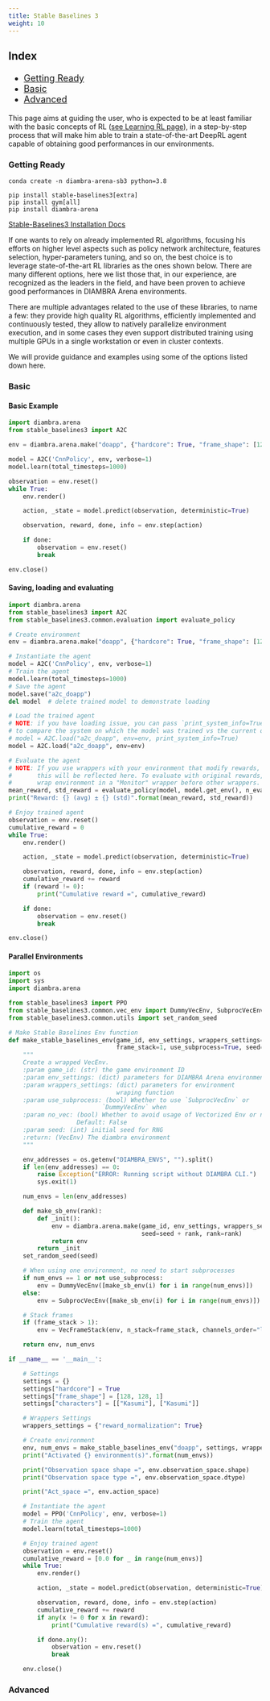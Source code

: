 ```yaml
---
title: Stable Baselines 3
weight: 10
---
```


<div style="font-size:1.125rem;">

### Index

- <a href="./#getting-ready">Getting Ready</a>
- <a href="./#basic">Basic</a>
- <a href="./#advanced">Advanced</a>

</div>

This page aims at guiding the user, who is expected to be at least familiar with the basic concepts of RL ([see Learning RL page](/deeprltraining/learningrl/)), in a step-by-step process that will make him able to train a state-of-the-art DeepRL agent capable of obtaining good performances in our environments.

### Getting Ready

```shell
conda create -n diambra-arena-sb3 python=3.8
```

```shell
pip install stable-baselines3[extra]
pip install gym[all]
pip install diambra-arena
```

<a href="https://stable-baselines3.readthedocs.io/en/master/guide/install.html" target="_blank">Stable-Baselines3 Installation Docs</a>

If one wants to rely on already implemented RL algorithms, focusing his efforts on higher level aspects such as policy network architecture, features selection, hyper-parameters tuning, and so on, the best choice is to leverage state-of-the-art RL libraries as the ones shown below. There are many different options, here we list those that, in our experience, are recognized as the leaders in the field, and have been proven to achieve good performances in DIAMBRA Arena environments.

There are multiple advantages related to the use of these libraries, to name a few: they provide high quality RL algorithms, efficiently implemented and continuously tested, they allow to natively parallelize environment execution, and in some cases they even support distributed training using multiple GPUs in a single workstation or even in cluster contexts.

We will provide guidance and examples using some of the options listed down here.

### Basic

#### Basic Example

```python
import diambra.arena
from stable_baselines3 import A2C

env = diambra.arena.make("doapp", {"hardcore": True, "frame_shape": [128, 128, 1]})

model = A2C('CnnPolicy', env, verbose=1)
model.learn(total_timesteps=1000)

observation = env.reset()
while True:
    env.render()

    action, _state = model.predict(observation, deterministic=True)

    observation, reward, done, info = env.step(action)

    if done:
        observation = env.reset()
        break

env.close()
```

#### Saving, loading and evaluating

```python
import diambra.arena
from stable_baselines3 import A2C
from stable_baselines3.common.evaluation import evaluate_policy

# Create environment
env = diambra.arena.make("doapp", {"hardcore": True, "frame_shape": [128, 128, 1]})

# Instantiate the agent
model = A2C('CnnPolicy', env, verbose=1)
# Train the agent
model.learn(total_timesteps=1000)
# Save the agent
model.save("a2c_doapp")
del model  # delete trained model to demonstrate loading

# Load the trained agent
# NOTE: if you have loading issue, you can pass `print_system_info=True`
# to compare the system on which the model was trained vs the current one
# model = A2C.load("a2c_doapp", env=env, print_system_info=True)
model = A2C.load("a2c_doapp", env=env)

# Evaluate the agent
# NOTE: If you use wrappers with your environment that modify rewards,
#       this will be reflected here. To evaluate with original rewards,
#       wrap environment in a "Monitor" wrapper before other wrappers.
mean_reward, std_reward = evaluate_policy(model, model.get_env(), n_eval_episodes=3)
print("Reward: {} (avg) ± {} (std)".format(mean_reward, std_reward))

# Enjoy trained agent
observation = env.reset()
cumulative_reward = 0
while True:
    env.render()

    action, _state = model.predict(observation, deterministic=True)

    observation, reward, done, info = env.step(action)
    cumulative_reward += reward
    if (reward != 0):
        print("Cumulative reward =", cumulative_reward)

    if done:
        observation = env.reset()
        break

env.close()
```

#### Parallel Environments

```python
import os
import sys
import diambra.arena

from stable_baselines3 import PPO
from stable_baselines3.common.vec_env import DummyVecEnv, SubprocVecEnv, VecFrameStack
from stable_baselines3.common.utils import set_random_seed

# Make Stable Baselines Env function
def make_stable_baselines_env(game_id, env_settings, wrappers_settings=None,
                              frame_stack=1, use_subprocess=True, seed=0):
    """
    Create a wrapped VecEnv.
    :param game_id: (str) the game environment ID
    :param env_settings: (dict) parameters for DIAMBRA Arena environment
    :param wrappers_settings: (dict) parameters for environment
                              wraping function
    :param use_subprocess: (bool) Whether to use `SubprocVecEnv` or
                          `DummyVecEnv` when
    :param no_vec: (bool) Whether to avoid usage of Vectorized Env or not.
                   Default: False
    :param seed: (int) initial seed for RNG
    :return: (VecEnv) The diambra environment
    """

    env_addresses = os.getenv("DIAMBRA_ENVS", "").split()
    if len(env_addresses) == 0:
        raise Exception("ERROR: Running script without DIAMBRA CLI.")
        sys.exit(1)

    num_envs = len(env_addresses)

    def make_sb_env(rank):
        def _init():
            env = diambra.arena.make(game_id, env_settings, wrappers_settings,
                                     seed=seed + rank, rank=rank)
            return env
        return _init
    set_random_seed(seed)

    # When using one environment, no need to start subprocesses
    if num_envs == 1 or not use_subprocess:
        env = DummyVecEnv([make_sb_env(i) for i in range(num_envs)])
    else:
        env = SubprocVecEnv([make_sb_env(i) for i in range(num_envs)])

    # Stack frames
    if (frame_stack > 1):
        env = VecFrameStack(env, n_stack=frame_stack, channels_order="last")

    return env, num_envs

if __name__ == '__main__':

    # Settings
    settings = {}
    settings["hardcore"] = True
    settings["frame_shape"] = [128, 128, 1]
    settings["characters"] = [["Kasumi"], ["Kasumi"]]

    # Wrappers Settings
    wrappers_settings = {"reward_normalization": True}

    # Create environment
    env, num_envs = make_stable_baselines_env("doapp", settings, wrappers_settings, frame_stack=4)
    print("Activated {} environment(s)".format(num_envs))

    print("Observation space shape =", env.observation_space.shape)
    print("Observation space type =", env.observation_space.dtype)

    print("Act_space =", env.action_space)

    # Instantiate the agent
    model = PPO('CnnPolicy', env, verbose=1)
    # Train the agent
    model.learn(total_timesteps=1000)

    # Enjoy trained agent
    observation = env.reset()
    cumulative_reward = [0.0 for _ in range(num_envs)]
    while True:
        env.render()

        action, _state = model.predict(observation, deterministic=True)

        observation, reward, done, info = env.step(action)
        cumulative_reward += reward
        if any(x != 0 for x in reward):
            print("Cumulative reward(s) =", cumulative_reward)

        if done.any():
            observation = env.reset()
            break

    env.close()

```

### Advanced
